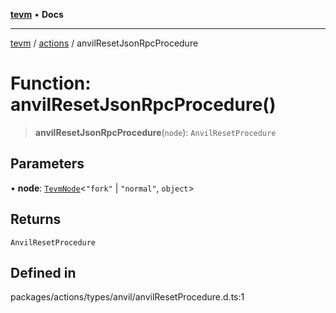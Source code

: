 [**tevm**](../../README.md) • **Docs**

***

[tevm](../../modules.md) / [actions](../README.md) / anvilResetJsonRpcProcedure

# Function: anvilResetJsonRpcProcedure()

> **anvilResetJsonRpcProcedure**(`node`): `AnvilResetProcedure`

## Parameters

• **node**: [`TevmNode`](../../index/type-aliases/TevmNode.md)\<`"fork"` \| `"normal"`, `object`\>

## Returns

`AnvilResetProcedure`

## Defined in

packages/actions/types/anvil/anvilResetProcedure.d.ts:1
